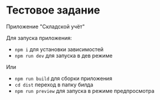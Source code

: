 # Тестовое задание
Приложение "Складской учёт"

Для запуска приложения: 

- `npm i` для установки зависимостей
- `npm run dev` для запуска в дев режиме

Или

- `npm run build` для сборки приложения
- `cd dist` переход в папку билда
- `npm run preview` для запуска в режиме предпросмотра
